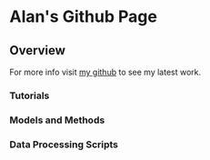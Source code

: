 # Alan's Github Page

## Overview

For more info visit [my github](https://github.com/adowneywall/) to see my latest work.

### Tutorials

### Models and Methods

### Data Processing Scripts

